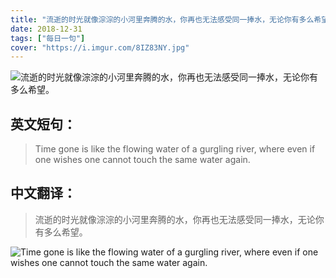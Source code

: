```yaml
---
title: "流逝的时光就像淙淙的小河里奔腾的水，你再也无法感受同一捧水，无论你有多么希望。"
date: 2018-12-31
tags: ["每日一句"]
cover: "https://i.imgur.com/8IZ83NY.jpg"
---
```


![流逝的时光就像淙淙的小河里奔腾的水，你再也无法感受同一捧水，无论你有多么希望。](https://i.imgur.com/0p4JLJq.jpg)

## 英文短句：
> Time gone is like the flowing water of a gurgling river, where even if one wishes one cannot touch the same water again.

<!--more-->

## 中文翻译：
> 流逝的时光就像淙淙的小河里奔腾的水，你再也无法感受同一捧水，无论你有多么希望。

![Time gone is like the flowing water of a gurgling river, where even if one wishes one cannot touch the same water again.](https://i.imgur.com/wuiMkn9.jpg)


